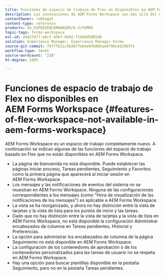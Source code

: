 ```yaml
---
title: Funciones de espacio de trabajo de Flex no disponibles en AEM Forms Workspace
description: Las innovaciones de AEM Forms Workspace van más allá del espacio de trabajo basado en Flex. Obtenga más información sobre las diferencias en funciones y capacidades.
contentOwner: robhagat
content-type: reference
products: SG_EXPERIENCEMANAGER/6.5/FORMS
topic-tags: forms-workspace
exl-id: a9d2fd77-e8cf-45bf-8492-f1bb8d580548
solution: Experience Manager, Experience Manager Forms
source-git-commit: 76fffb11c56dbf7ebee9f6805ae0799cd32985fe
workflow-type: tm+mt
source-wordcount: '218'
ht-degree: 100%

---
```


# Funciones de espacio de trabajo de Flex no disponibles en AEM Forms Workspace {#features-of-flex-workspace-not-available-in-aem-forms-workspace}

AEM Forms Workspace es un espacio de trabajo completamente nuevo. A continuación se indican algunas de las funciones del espacio de trabajo basado en Flex que no están disponibles en AEM Forms Workspace.

* La página de bienvenida no está disponible. Puede establecer las páginas Iniciar proceso, Tareas pendientes, Seguimiento y Favoritos como la primera página que aparecerá al iniciar sesión en AEM Forms Workspace.
* Los mensajes y las notificaciones de eventos del sistema no se muestran en AEM Forms Workspace. Ninguna de las configuraciones correspondientes a los mensajes (como &quot;Hora de visualización de las notificaciones de los mensajes&quot;) es aplicable a AEM Forms Workspace.
* La vista se ha reorganizado, y ahora no hay distinción entre la vista de tarjetas y la vista de lista para los puntos de inicio y las tareas.
* Dado que no hay distinción entre la vista de tarjetas y la vista de lista en AEM Forms Workspace, no está disponible la configuración Administrar encabezados de columna en Tareas pendientes, Historial y Preferencias.
* La opción para administrar los encabezados de columna de la página Seguimiento no está disponible en AEM Forms Workspace.
* La configuración de los contenedores de aprobación o de los contenedores personalizados para las tareas de usuario no se respeta en AEM Forms Workspace.
* Hay una opción para buscar plantillas disponible en la pestaña Seguimiento, pero no en la pestaña Tareas pendientes.
